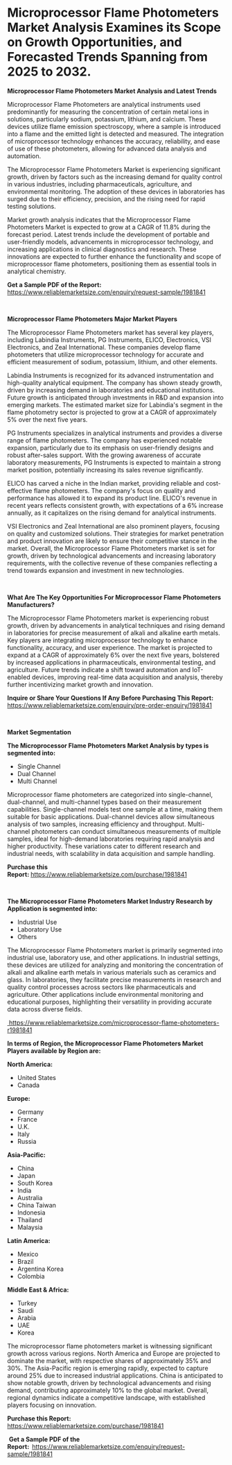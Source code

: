 <p><h1>Microprocessor Flame Photometers Market Analysis Examines its Scope on Growth Opportunities, and Forecasted Trends Spanning from 2025 to 2032.</h1></p><p><strong>Microprocessor Flame Photometers Market Analysis and Latest Trends</strong></p>
<p><p>Microprocessor Flame Photometers are analytical instruments used predominantly for measuring the concentration of certain metal ions in solutions, particularly sodium, potassium, lithium, and calcium. These devices utilize flame emission spectroscopy, where a sample is introduced into a flame and the emitted light is detected and measured. The integration of microprocessor technology enhances the accuracy, reliability, and ease of use of these photometers, allowing for advanced data analysis and automation.</p><p>The Microprocessor Flame Photometers Market is experiencing significant growth, driven by factors such as the increasing demand for quality control in various industries, including pharmaceuticals, agriculture, and environmental monitoring. The adoption of these devices in laboratories has surged due to their efficiency, precision, and the rising need for rapid testing solutions.</p><p>Market growth analysis indicates that the Microprocessor Flame Photometers Market is expected to grow at a CAGR of 11.8% during the forecast period. Latest trends include the development of portable and user-friendly models, advancements in microprocessor technology, and increasing applications in clinical diagnostics and research. These innovations are expected to further enhance the functionality and scope of microprocessor flame photometers, positioning them as essential tools in analytical chemistry.</p></p>
<p><strong>Get a Sample PDF of the Report:&nbsp;</strong> <a href="https://www.reliablemarketsize.com/enquiry/request-sample/1981841?utm_campaign=3553&utm_medium=2&utm_source=Github&utm_content=ia&utm_term=12042025&utm_id=microprocessor-flame-photometers">https://www.reliablemarketsize.com/enquiry/request-sample/1981841</a></p>
<p>&nbsp;</p>
<p><strong>Microprocessor Flame Photometers Major Market Players</strong></p>
<p><p>The Microprocessor Flame Photometers market has several key players, including Labindia Instruments, PG Instruments, ELICO, Electronics, VSI Electronics, and Zeal International. These companies develop flame photometers that utilize microprocessor technology for accurate and efficient measurement of sodium, potassium, lithium, and other elements.</p><p>Labindia Instruments is recognized for its advanced instrumentation and high-quality analytical equipment. The company has shown steady growth, driven by increasing demand in laboratories and educational institutions. Future growth is anticipated through investments in R&D and expansion into emerging markets. The estimated market size for Labindia's segment in the flame photometry sector is projected to grow at a CAGR of approximately 5% over the next five years.</p><p>PG Instruments specializes in analytical instruments and provides a diverse range of flame photometers. The company has experienced notable expansion, particularly due to its emphasis on user-friendly designs and robust after-sales support. With the growing awareness of accurate laboratory measurements, PG Instruments is expected to maintain a strong market position, potentially increasing its sales revenue significantly.</p><p>ELICO has carved a niche in the Indian market, providing reliable and cost-effective flame photometers. The company's focus on quality and performance has allowed it to expand its product line. ELICO's revenue in recent years reflects consistent growth, with expectations of a 6% increase annually, as it capitalizes on the rising demand for analytical instruments.</p><p>VSI Electronics and Zeal International are also prominent players, focusing on quality and customized solutions. Their strategies for market penetration and product innovation are likely to ensure their competitive stance in the market. Overall, the Microprocessor Flame Photometers market is set for growth, driven by technological advancements and increasing laboratory requirements, with the collective revenue of these companies reflecting a trend towards expansion and investment in new technologies.</p></p>
<p>&nbsp;</p>
<p><strong>What Are The Key Opportunities For Microprocessor Flame Photometers Manufacturers?</strong></p>
<p><p>The Microprocessor Flame Photometers market is experiencing robust growth, driven by advancements in analytical techniques and rising demand in laboratories for precise measurement of alkali and alkaline earth metals. Key players are integrating microprocessor technology to enhance functionality, accuracy, and user experience. The market is projected to expand at a CAGR of approximately 6% over the next five years, bolstered by increased applications in pharmaceuticals, environmental testing, and agriculture. Future trends indicate a shift toward automation and IoT-enabled devices, improving real-time data acquisition and analysis, thereby further incentivizing market growth and innovation.</p></p>
<p><strong>Inquire or Share Your Questions If Any Before Purchasing This Report:</strong> <a href="https://www.reliablemarketsize.com/enquiry/pre-order-enquiry/1981841?utm_campaign=3553&utm_medium=2&utm_source=Github&utm_content=ia&utm_term=12042025&utm_id=microprocessor-flame-photometers">https://www.reliablemarketsize.com/enquiry/pre-order-enquiry/1981841</a></p>
<p>&nbsp;</p>
<p><strong>Market Segmentation</strong></p>
<p><strong>The Microprocessor Flame Photometers Market Analysis by types is segmented into:</strong></p>
<p><ul><li>Single Channel</li><li>Dual Channel</li><li>Multi Channel</li></ul></p>
<p><p>Microprocessor flame photometers are categorized into single-channel, dual-channel, and multi-channel types based on their measurement capabilities. Single-channel models test one sample at a time, making them suitable for basic applications. Dual-channel devices allow simultaneous analysis of two samples, increasing efficiency and throughput. Multi-channel photometers can conduct simultaneous measurements of multiple samples, ideal for high-demand laboratories requiring rapid analysis and higher productivity. These variations cater to different research and industrial needs, with scalability in data acquisition and sample handling.</p></p>
<p><strong>Purchase this Report:&nbsp;</strong><a href="https://www.reliablemarketsize.com/purchase/1981841?utm_campaign=3553&utm_medium=2&utm_source=Github&utm_content=ia&utm_term=12042025&utm_id=microprocessor-flame-photometers">https://www.reliablemarketsize.com/purchase/1981841</a></p>
<p>&nbsp;</p>
<p><strong>The Microprocessor Flame Photometers Market Industry Research by Application is segmented into:</strong></p>
<p><ul><li>Industrial Use</li><li>Laboratory Use</li><li>Others</li></ul></p>
<p><p>The Microprocessor Flame Photometers market is primarily segmented into industrial use, laboratory use, and other applications. In industrial settings, these devices are utilized for analyzing and monitoring the concentration of alkali and alkaline earth metals in various materials such as ceramics and glass. In laboratories, they facilitate precise measurements in research and quality control processes across sectors like pharmaceuticals and agriculture. Other applications include environmental monitoring and educational purposes, highlighting their versatility in providing accurate data across diverse fields.</p></p>
<p><a href="https://www.reliablemarketsize.com/microprocessor-flame-photometers-r1981841?utm_campaign=3553&utm_medium=2&utm_source=Github&utm_content=ia&utm_term=12042025&utm_id=microprocessor-flame-photometers">&nbsp;https://www.reliablemarketsize.com/microprocessor-flame-photometers-r1981841</a></p>
<p><strong>In terms of Region, the Microprocessor Flame Photometers Market Players available by Region are:</strong></p>
<p>
    <p> <strong> North America: </strong>
        <ul>
            <li>United States</li>
            <li>Canada</li>
        </ul>
        </p> 
    <p> <strong> Europe: </strong>
        <ul>
            <li>Germany</li>
            <li>France</li>
            <li>U.K.</li>
            <li>Italy</li>
            <li>Russia</li>
        </ul>
        </p> 
    <p> <strong> Asia-Pacific: </strong>
        <ul>
            <li>China</li>
            <li>Japan</li>
            <li>South Korea</li>
            <li>India</li>
            <li>Australia</li>
            <li>China Taiwan</li>
            <li>Indonesia</li>
            <li>Thailand</li>
            <li>Malaysia</li>
        </ul>
        </p> 
    <p> <strong> Latin America: </strong>
        <ul>
            <li>Mexico</li>
            <li>Brazil</li>
            <li>Argentina Korea</li>
            <li>Colombia</li>
        </ul>
        </p> 
    <p> <strong> Middle East & Africa: </strong>
        <ul>
            <li>Turkey</li>
            <li>Saudi</li>
            <li>Arabia</li>
            <li>UAE</li>
            <li>Korea</li>
        </ul>
    </p>
    </p>
<p><p>The microprocessor flame photometers market is witnessing significant growth across various regions. North America and Europe are projected to dominate the market, with respective shares of approximately 35% and 30%. The Asia-Pacific region is emerging rapidly, expected to capture around 25% due to increased industrial applications. China is anticipated to show notable growth, driven by technological advancements and rising demand, contributing approximately 10% to the global market. Overall, regional dynamics indicate a competitive landscape, with established players focusing on innovation.</p></p>
<p><strong>Purchase this Report: </strong><a href="https://www.reliablemarketsize.com/purchase/1981841?utm_campaign=3553&utm_medium=2&utm_source=Github&utm_content=ia&utm_term=12042025&utm_id=microprocessor-flame-photometers">https://www.reliablemarketsize.com/purchase/1981841</a></p>
<p>&nbsp;<strong>Get a Sample PDF of the Report:&nbsp;&nbsp;</strong><a href="https://www.reliablemarketsize.com/enquiry/request-sample/1981841?utm_campaign=3553&utm_medium=2&utm_source=Github&utm_content=ia&utm_term=12042025&utm_id=microprocessor-flame-photometers">https://www.reliablemarketsize.com/enquiry/request-sample/1981841</a></p>
<p><strong></strong></p>
<p><p></p><p></p><p></p></p>